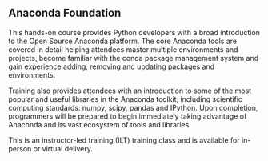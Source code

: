 ## Anaconda Foundation

This hands-on course provides Python developers with a broad introduction to the Open Source Anaconda platform. The core Anaconda tools are covered in detail helping attendees master multiple environments and projects, become familiar with the conda package management system and gain experience adding, removing and updating packages and environments.

Training also provides attendees with an introduction to some of the most popular and useful libraries in the Anaconda toolkit, including scientific computing standards: numpy, scipy, pandas and IPython. Upon completion, programmers will be prepared to begin immediately taking advantage of Anaconda and its vast ecosystem of tools and libraries.

This is an instructor-led training (ILT) training class and is available for in-person or virtual delivery.
